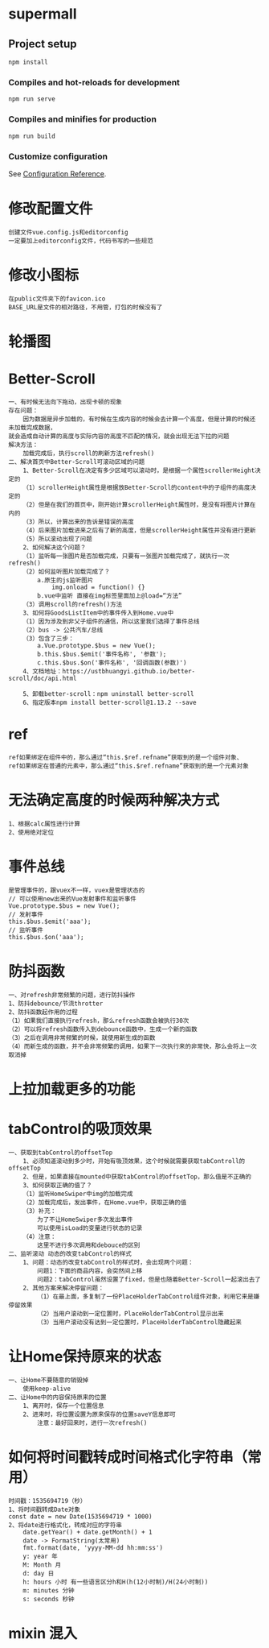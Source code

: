 # supermall

## Project setup
```
npm install
```

### Compiles and hot-reloads for development
```
npm run serve
```

### Compiles and minifies for production
```
npm run build
```

### Customize configuration
See [Configuration Reference](https://cli.vuejs.org/config/).

# 修改配置文件
    创建文件vue.config.js和editorconfig
    一定要加上editorconfig文件，代码书写的一些规范

# 修改小图标
    在public文件夹下的favicon.ico
    BASE_URL是文件的相对路径，不用管，打包的时候没有了

# 轮播图

# Better-Scroll
    一、有时候无法向下拖动，出现卡顿的现象
    存在问题：
        因为数据是异步加载的，有时候在生成内容的时候会去计算一个高度，但是计算的时候还未加载完成数据，
    就会造成自动计算的高度与实际内容的高度不匹配的情况，就会出现无法下拉的问题
    解决方法：
        加载完成后，执行scroll的刷新方法refresh()
    二、解决首页中Better-Scroll可滚动区域的问题
        1、Better-Scroll在决定有多少区域可以滚动时，是根据一个属性scrollerHeight决定的
        （1）scrollerHeight属性是根据放Better-Scroll的content中的子组件的高度决定的
        （2）但是在我们的首页中，刚开始计算scrollerHeight属性时，是没有将图片计算在内的
        （3）所以，计算出来的告诉是错误的高度
        （4）后来图片加载进来之后有了新的高度，但是scrollerHeight属性并没有进行更新
        （5）所以滚动出现了问题
        2、如何解决这个问题？
        （1）监听每一张图片是否加载完成，只要有一张图片加载完成了，就执行一次refresh()
        （2）如何监听图片加载完成了？
            a.原生的js监听图片
                img.onload = function() {}
            b.vue中监听 直接在img标签里面加上@load=“方法”
        （3）调用scroll的refresh()方法
        3、如何将GoodsListItem中的事件传入到Home.vue中
        （1）因为涉及到非父子组件的通信，所以这里我们选择了事件总线
        （2）bus -> 公共汽车/总线
        （3）包含了三步：
            a.Vue.prototype.$bus = new Vue();
            b.this.$bus.$emit('事件名称', '参数');
            c.this.$bus.$on('事件名称', '回调函数(参数)')
        4、文档地址：https://ustbhuangyi.github.io/better-scroll/doc/api.html

        5、卸载better-scroll：npm uninstall better-scroll
        6、指定版本npm install better-scroll@1.13.2 --save
# ref
    ref如果绑定在组件中的，那么通过“this.$ref.refname”获取到的是一个组件对象、
    ref如果绑定在普通的元素中，那么通过“this.$ref.refname”获取到的是一个元素对象

# 无法确定高度的时候两种解决方式
    1、根据calc属性进行计算
    2、使用绝对定位

# 事件总线
    是管理事件的，跟vuex不一样，vuex是管理状态的
    // 可以使用new出来的Vue发射事件和监听事件
    Vue.prototype.$bus = new Vue();
    // 发射事件
    this.$bus.$emit('aaa');
    // 监听事件
    this.$bus.$on('aaa');

# 防抖函数
    一、对refresh非常频繁的问题，进行防抖操作
    1、防抖debounce/节流throtter
    2、防抖函数起作用的过程
    （1）如果我们直接执行refresh，那么refresh函数会被执行30次
    （2）可以将refresh函数传入到debounce函数中，生成一个新的函数
    （3）之后在调用非常频繁的时候，就使用新生成的函数
    （4）而新生成的函数，并不会非常频繁的调用，如果下一次执行来的非常快，那么会将上一次取消掉

# 上拉加载更多的功能

# tabControl的吸顶效果
    一、获取到tabControl的offsetTop
        1、必须知道滚动到多少时，开始有吸顶效果，这个时候就需要获取tabControll的offsetTop
        2、但是，如果直接在mounted中获取tabControl的offsetTop，那么值是不正确的
        3、如何获取正确的值了？
        （1）监听HomeSwiper中img的加载完成
        （2）加载完成后，发出事件，在Home.vue中，获取正确的值
        （3）补充：
            为了不让HomeSwiper多次发出事件
            可以使用isLoad的变量进行状态的记录
        （4）注意：
            这里不进行多次调用和debouce的区别
    二、监听滚动 动态的改变tabControl的样式
        1、问题：动态的改变tabControl的样式时，会出现两个问题：
            问题1：下面的商品内容，会突然间上移
            问题2：tabControl虽然设置了fixed，但是也随着Better-Scroll一起滚出去了
        2、其他方案来解决停留问题：
            （1）在最上面，多复制了一份PlaceHolderTabControl组件对象，利用它来是嫌停留效果
            （2）当用户滚动到一定位置时，PlaceHolderTabControl显示出来
            （3）当用户滚动没有达到一定位置时，PlaceHolderTabControl隐藏起来

# 让Home保持原来的状态
    一、让Home不要随意的销毁掉
        使用keep-alive
    二、让Home中的内容保持原来的位置
        1、离开时，保存一个位置信息
        2、进来时，将位置设置为原来保存的位置saveY信息即可
            注意：最好回来时，进行一次refresh()

# 如何将时间戳转成时间格式化字符串（常用）
    时间戳：1535694719（秒）
    1、将时间戳转成Date对象
    const date = new Date(1535694719 * 1000)
    2、将date进行格式化，转成对应的字符串
        date.getYear() + date.getMonth() + 1
        date -> FormatString(太常用)
        fmt.format(date, 'yyyy-MM-dd hh:mm:ss')
        y: year 年
        M: Month 月
        d: day 日
        h: hours 小时 有一些语言区分h和H(h(12小时制)/H(24小时制))
        m: minutes 分钟
        s: seconds 秒钟

# mixin 混入
    